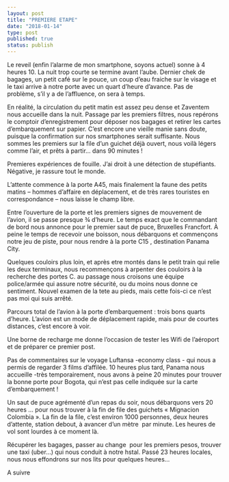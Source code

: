 ```yaml
---
layout: post
title: "PREMIERE ETAPE"
date: "2018-01-14"
type: post
published: true
status: publish
---
```


Le reveil (enfin l’alarme de mon smartphone, soyons actuel) sonne à 4 heures 10. La nuit trop courte se termine avant l’aube. Dernier chek de bagages, un petit café sur le pouce, un coup d’eau fraiche sur le visage et le taxi arrive à notre porte avec un quart d’heure d’avance. Pas de problème, s’il y a de l’affluence, on sera à temps.

En réalité, la circulation du petit matin est assez peu dense et Zaventem nous accueille dans la nuit. Passage par les premiers filtres, nous repérons le comptoir d’enregistrement pour déposer nos bagages et retirer les cartes d’embarquement sur papier. C’est encore une vieille manie sans doute, puisque la confirmation sur nos smartphones serait suffisante. Nous sommes les premiers sur la file d’un guichet déjà ouvert, nous voilà légers comme l’air, et prêts à partir… dans 90 minutes !

Premieres expériences de fouille. J’ai droit à une détection de stupéfiants. Négative, je rassure tout le monde.

L’attente commence à la porte A45, mais finalement la faune des petits matins – hommes d’affaire en déplacement, et de très rares touristes en correspondance – nous laisse le champ libre.

Entre l’ouverture de la porte et les premiers signes de mouvement de l’avion, il se passe presque ¾ d’heure. Le temps exact que le commandant de bord nous annonce pour le premier saut de puce, Bruxelles Francfort. À peine le temps de recevoir une boisson, nous débarquons et commençons notre jeu de piste, pour nous rendre à la porte C15 , destination Panama City.

Quelques couloirs plus loin, et après etre montés dans le petit train qui relie les deux terminaux, nous recommençons à arpenter des couloirs à la recherche des portes C. au passage nous croisons une équipe police/armée qui assure notre sécurité, ou du moins nous donne ce sentiment. Nouvel examen de la tete au pieds, mais cette fois-ci ce n’est pas moi qui suis arrêté.

Parcours total de l’avion à la porte d’embarquement : trois bons quarts d’heure. L’avion est un mode de déplacement rapide, mais pour de courtes distances, c’est encore à voir.

Une borne de recharge me donne l’occasion de tester les Wifi de l’aéroport et de préparer ce premier post.

Pas de commentaires sur le voyage Luftansa -economy class - qui nous a permis de regarder 3 films d’affilée. 10 heures plus tard, Panama nous accueille -très temporairement, nous avons à peine 20 minutes pour trouver la bonne porte pour Bogota, qui n’est pas celle indiquée sur la carte d’embarquement !

Un saut de puce agrémenté d’un repas du soir, nous débarquons vers 20 heures … pour nous trouver à la fin de file des guichets « Mignacion Colombia ». La fin de la file, c’est environ 1000 personnes, deux heures d’attente, station debout, à avancer d’un mètre  par minute. Les heures de vol sont lourdes à ce moment là.

Récupérer les bagages, passer au change  pour les premiers pesos, trouver une taxi (uber…) qui nous conduit à notre hstal. Passé 23 heures locales, nous nous effondrons sur nos lits pour quelques heures…

A suivre
